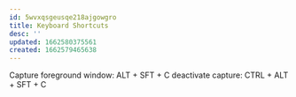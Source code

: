```yaml
---
id: 5wvxqsgeusqe218ajgowgro
title: Keyboard Shortcuts
desc: ''
updated: 1662580375561
created: 1662579465638
---
```

Capture foreground window: ALT + SFT + C
deactivate capture: CTRL + ALT + SFT + C